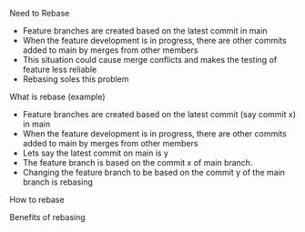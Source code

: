 Need to Rebase
- Feature branches are created based on the latest commit in main
- When the feature development is in progress, there are other commits added to main by merges from other members
- This situation could cause merge conflicts and makes the testing of feature less reliable
- Rebasing soles this problem 

What is rebase (example)
- Feature branches are created based on the latest commit (say commit x) in main
- When the feature development is in progress, there are other commits added to main by merges from other members
- Lets say the latest commit on main is y
- The feature branch is based on the commit x of main branch.
- Changing the feature branch to be based on the commit y of the main branch is rebasing


How to rebase

Benefits of rebasing

